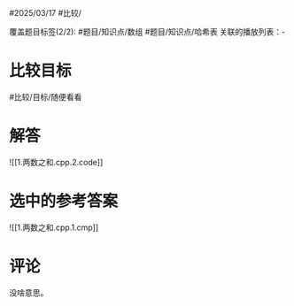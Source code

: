 #2025/03/17 #比较/

覆盖题目标签(2/2):  #题目/知识点/数组 #题目/知识点/哈希表 
关联的播放列表：-

# 比较目标

#比较/目标/随便看看 

# 解答

![[1.两数之和.cpp.2.code]]

# 选中的参考答案

![[1.两数之和.cpp.1.cmp]]

# 评论

没啥意思。